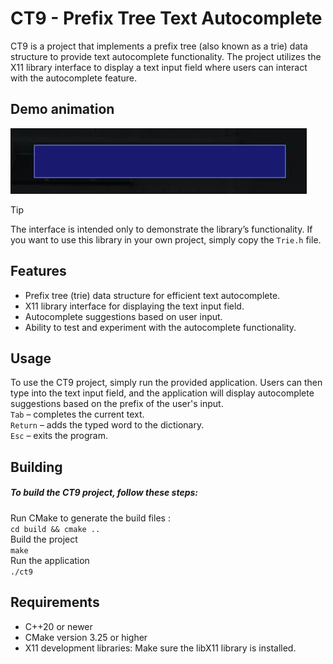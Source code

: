 # CT9 - Prefix Tree Text Autocomplete
CT9 is a project that implements a prefix tree (also known as a trie) data structure to provide text autocomplete functionality. The project utilizes the X11 library interface to display a text input field where users can interact with the autocomplete feature.

## Demo animation
![Demo animation](assets/demo_animation.webp)

> [!TIP]
>
> The interface is intended only to demonstrate the library’s functionality. If you want to use this library in your own project, simply copy the `Trie.h` file.

## Features
- Prefix tree (trie) data structure for efficient text autocomplete.
- X11 library interface for displaying the text input field.
- Autocomplete suggestions based on user input.
- Ability to test and experiment with the autocomplete functionality.

## Usage
To use the CT9 project, simply run the provided application. Users can then type into the text input field, and the application will display autocomplete suggestions based on the prefix of the user's input. <br>
`Tab` – completes the current text. <br>
`Return` – adds the typed word to the dictionary. <br>
`Esc` – exits the program.

## Building
##### To build the CT9 project, follow these steps: <br>
Run CMake to generate the build files : <br> 
`cd build && cmake ..` <br>
Build the project <br>
`make` <br>
Run the application <br>
`./ct9`

## Requirements
- C++20 or newer
- CMake version 3.25 or higher
- X11 development libraries: Make sure the libX11 library is installed.
